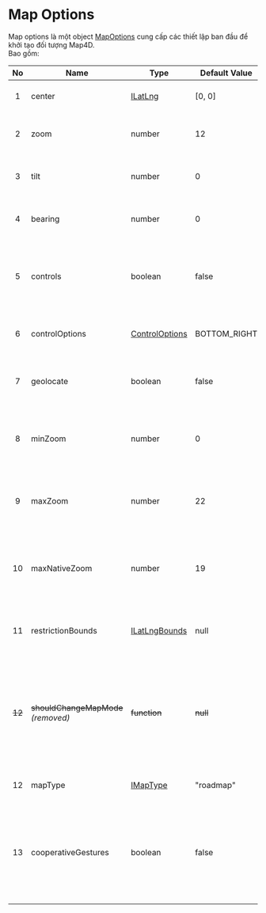 # Map Options

Map options là một object [MapOptions](/reference/map?id=mapoptions-interface) cung cấp các thiết lập ban đầu để khởi tạo đối tượng Map4D.  
Bao gồm:

| No | Name                | Type                                                     | Default Value | Description                                                                                        |
|:--:|---------------------|----------------------------------------------------------|---------------|----------------------------------------------------------------------------------------------------|
|  1 | center              | [ILatLng](/reference/coordinates?id=ilatlng)             | [0, 0]        | Vị trí hiển thị ban đầu của map                                                                    |
|  2 | zoom                | number                                                   | 12            | Mức zoom hiển thị ban đầu của map                                                                  |
|  3 | tilt                | number                                                   | 0             | Độ nghiên hiển thị ban đầu của map                                                                 |
|  4 | bearing             | number                                                   | 0             | Góc xoay hiển thị ban đầu của map                                                                  |
|  5 | controls            | boolean                                                  | false         | Cho phép hiện/ẩn bảng điều khiển *(zoom, direction, 3D button)*                                    |
|  6 | controlOptions      | [ControlOptions](/reference/map?id=controloptions-enum)  | BOTTOM_RIGHT  | Vị trí hiển thị của bảng điều khiển                                                                |
|  7 | geolocate           | boolean                                                  | false         | Hiện/ẩn chức năng lấy vị trí hiện tại của người dùng                                               |
|  8 | minZoom             | number                                                   | 0             | Thiết lập mức zoom nhỏ nhất mà map được hiển thị                                                   |
|  9 | maxZoom             | number                                                   | 22            | Thiết lập mức zoom cao nhất mà map được hiển thị                                                   |
| 10 | maxNativeZoom       | number                                                   | 19            | Giới hạn mức zoom cao nhất của Tile mà map request từ server                                       |
| 11 | restrictionBounds   | [ILatLngBounds](/reference/coordinates?id=ilatlngbounds) | null          | Giới hạn vùng hiển thị, di chuyển của map                                                          |
| ~~12~~ | ~~shouldChangeMapMode~~ *(removed)* | ~~function~~ | ~~null~~              | ~~Hàm mà sẽ được gọi khi mức zoom chuyển từ mức hiển thị 2D sang mức có thể hiển thị 3D và ngược lại~~             |
| 12 | mapType             | [IMapType](/reference/map?id=imaptype)                   | "roadmap"     | Xác định [kiểu của bản đồ](guides/map-types.md)                                                    |
| 13 | cooperativeGestures | boolean                                                  | false         | Hỗ trợ cử chỉ hợp tác, `true` thì chỉ cho phép zoom map khi dùng ctrl + cuộn hoặc kéo map bằng 2 ngón tay  |

